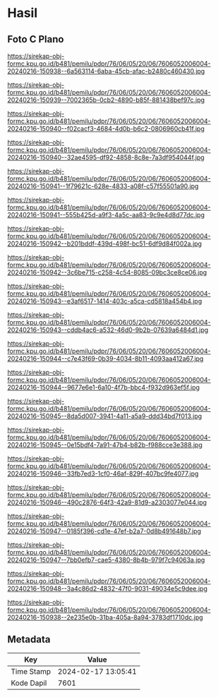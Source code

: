 # Hasil

## Foto C Plano

https://sirekap-obj-formc.kpu.go.id/b481/pemilu/pdpr/76/06/05/20/06/7606052006004-20240216-150938--6a563114-6aba-45cb-afac-b2480c460430.jpg

https://sirekap-obj-formc.kpu.go.id/b481/pemilu/pdpr/76/06/05/20/06/7606052006004-20240216-150939--7002365b-0cb2-4890-b85f-881438bef97c.jpg

https://sirekap-obj-formc.kpu.go.id/b481/pemilu/pdpr/76/06/05/20/06/7606052006004-20240216-150940--f02cacf3-4684-4d0b-b6c2-0806960cb41f.jpg

https://sirekap-obj-formc.kpu.go.id/b481/pemilu/pdpr/76/06/05/20/06/7606052006004-20240216-150940--32ae4595-df92-4858-8c8e-7a3df954044f.jpg

https://sirekap-obj-formc.kpu.go.id/b481/pemilu/pdpr/76/06/05/20/06/7606052006004-20240216-150941--1f79621c-628e-4833-a08f-c57f55501a90.jpg

https://sirekap-obj-formc.kpu.go.id/b481/pemilu/pdpr/76/06/05/20/06/7606052006004-20240216-150941--555b425d-a9f3-4a5c-aa83-9c9e4d8d77dc.jpg

https://sirekap-obj-formc.kpu.go.id/b481/pemilu/pdpr/76/06/05/20/06/7606052006004-20240216-150942--b201bddf-439d-498f-bc51-6df9d84f002a.jpg

https://sirekap-obj-formc.kpu.go.id/b481/pemilu/pdpr/76/06/05/20/06/7606052006004-20240216-150942--3c6be715-c258-4c54-8085-09bc3ce8ce06.jpg

https://sirekap-obj-formc.kpu.go.id/b481/pemilu/pdpr/76/06/05/20/06/7606052006004-20240216-150943--e3af6517-1414-403c-a5ca-cd5818a454b4.jpg

https://sirekap-obj-formc.kpu.go.id/b481/pemilu/pdpr/76/06/05/20/06/7606052006004-20240216-150943--cddb4ac6-a532-46d0-9b2b-07639a6484d1.jpg

https://sirekap-obj-formc.kpu.go.id/b481/pemilu/pdpr/76/06/05/20/06/7606052006004-20240216-150944--c7e43f69-0b39-4034-8b11-4093aa412a67.jpg

https://sirekap-obj-formc.kpu.go.id/b481/pemilu/pdpr/76/06/05/20/06/7606052006004-20240216-150944--9677e6e1-6a10-4f7b-bbc4-f932d963ef5f.jpg

https://sirekap-obj-formc.kpu.go.id/b481/pemilu/pdpr/76/06/05/20/06/7606052006004-20240216-150945--8da5d007-3941-4a11-a5a9-ddd34bd7f013.jpg

https://sirekap-obj-formc.kpu.go.id/b481/pemilu/pdpr/76/06/05/20/06/7606052006004-20240216-150945--0e15bdf4-7a91-47b4-b82b-f988cce3e388.jpg

https://sirekap-obj-formc.kpu.go.id/b481/pemilu/pdpr/76/06/05/20/06/7606052006004-20240216-150946--33fb7ed3-1cf0-46af-829f-407bc9fe4077.jpg

https://sirekap-obj-formc.kpu.go.id/b481/pemilu/pdpr/76/06/05/20/06/7606052006004-20240216-150946--490c2876-64f3-42a9-81d9-a2303077e044.jpg

https://sirekap-obj-formc.kpu.go.id/b481/pemilu/pdpr/76/06/05/20/06/7606052006004-20240216-150947--0185f396-cd1e-47ef-b2a7-0d8b491648b7.jpg

https://sirekap-obj-formc.kpu.go.id/b481/pemilu/pdpr/76/06/05/20/06/7606052006004-20240216-150947--7bb0efb7-cae5-4380-8b4b-979f7c94063a.jpg

https://sirekap-obj-formc.kpu.go.id/b481/pemilu/pdpr/76/06/05/20/06/7606052006004-20240216-150948--3a4c86d2-4832-47f0-9031-49034e5c9dee.jpg

https://sirekap-obj-formc.kpu.go.id/b481/pemilu/pdpr/76/06/05/20/06/7606052006004-20240216-150938--2e235e0b-31ba-405a-8a94-3783df1710dc.jpg


## Metadata

| Key        | Value               |
| ---------- | ------------------- |
| Time Stamp | 2024-02-17 13:05:41 |
| Kode Dapil | 7601                |



